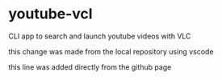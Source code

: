 # youtube-vcl
CLI app to search and launch youtube videos with VLC

this change was made from the local repository
using vscode

this line was added directly from the github page
